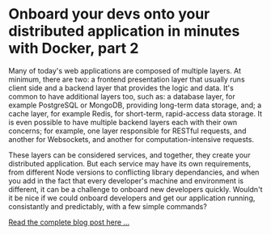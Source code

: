 # Onboard your devs onto your distributed application in minutes with Docker, part 2

Many of today's web applications are composed of multiple layers. At minimum, there are two: a frontend presentation layer that usually runs client side and a backend layer that provides the logic and data. It's common to have additional layers too, such as: a database layer, for example PostgreSQL or MongoDB, providing long-term data storage, and; a cache layer, for example Redis, for short-term, rapid-access data storage. It is even possible to have multiple backend layers each with their own concerns; for example, one layer responsible for RESTful requests, and another for Websockets, and another for computation-intensive requests.

These layers can be considered services, and together, they create your distributed application. But each service may have its own requirements, from different Node versions to conflicting library dependancies, and when you add in the fact that every developer's machine and environment is different, it can be a challenge to onboard new developers quickly. Wouldn't it be nice if we could onboard developers and get our application running, consistantly and predictably, with a few simple commands?

[Read the complete blog post here ...][RANGLE_BLOG_PART_1]


[RANGLE_BLOG_PART_1]: http://blog.rangle.io/onboard-your-devs-onto-your-distributed-application-in-minutes-with-docker-part-1/